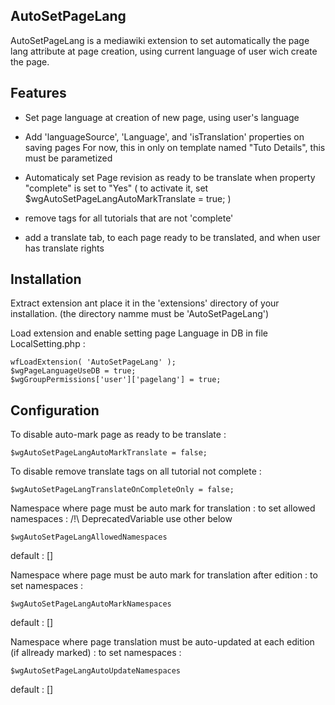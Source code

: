 
## AutoSetPageLang

AutoSetPageLang is a mediawiki extension to set automatically the page lang attribute at page creation, using current language of user wich create the page.


## Features

* Set page language at creation of new page, using user's language 

* Add 'languageSource', 'Language', and 'isTranslation' properties on saving pages 
For now, this in only on template named "Tuto Details", this must be parametized

* Automaticaly set Page revision as ready to be translate when property "complete" is set to "Yes" ( to activate it, set $wgAutoSetPageLangAutoMarkTranslate = true; )

* remove <translate> tags for all tutorials that are not 'complete'

* add a translate tab, to each page ready to be translated, and when user has translate rights


## Installation

Extract extension ant place it in the 'extensions' directory of your installation. (the directory namme must be 'AutoSetPageLang')

Load extension and enable setting page Language in DB in file LocalSetting.php : 

```
wfLoadExtension( 'AutoSetPageLang' );
$wgPageLanguageUseDB = true;
$wgGroupPermissions['user']['pagelang'] = true;
```

## Configuration

To disable auto-mark page as ready to be translate : 
```
$wgAutoSetPageLangAutoMarkTranslate = false;
```
To disable remove translate tags on all tutorial not complete : 
```
$wgAutoSetPageLangTranslateOnCompleteOnly = false;
```

Namespace where page must be auto mark for translation :  to set allowed namespaces : 
/!\ DeprecatedVariable use other below
```
$wgAutoSetPageLangAllowedNamespaces
```
default : []

Namespace where page must be auto mark for translation after edition :  to set namespaces : 
```
$wgAutoSetPageLangAutoMarkNamespaces
```
default : []

Namespace where page translation must be auto-updated at each edition (if allready marked) :  to set namespaces : 
```
$wgAutoSetPageLangAutoUpdateNamespaces
```

default : []

